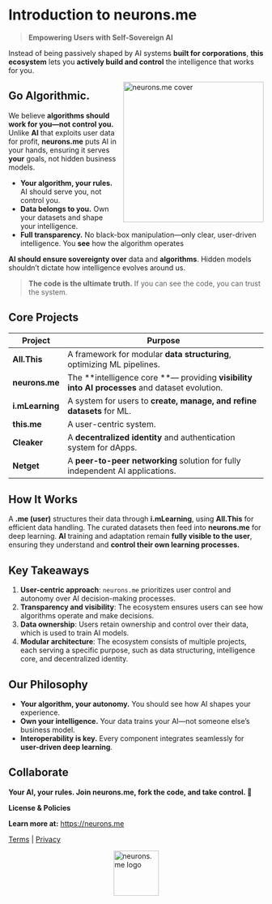 # **Introduction to neurons.me**

> **Empowering Users with Self-Sovereign AI**

Instead of being passively shaped by AI systems **built for corporations**, **this ecosystem** lets you **actively build and control** the intelligence that works for you.

<img src="https://docs.neurons.me/media/neurons-me.png" alt="neurons.me cover" width="277" style="float: right; margin-left: 10px;" align="right">

## **Go Algorithmic.**
We believe **algorithms should work for you—not control you.**
Unlike **AI** that exploits user data for profit, **neurons.me** puts AI in your hands, ensuring it serves **your** goals, not hidden business models.

- **Your algorithm, your rules.** AI should serve you, not control you.
- **Data belongs to you.** Own your datasets and shape your intelligence.
- **Full transparency.** No black-box manipulation—only clear, user-driven intelligence. You **see** how the algorithm operates

**AI should ensure sovereignty over** data and **algorithms**. Hidden models shouldn’t dictate how intelligence evolves around us.

> **The code is the ultimate truth.** If you can see the code, you can trust the system.

## **Core Projects**

| **Project**     | **Purpose**                                                  |
| --------------- | ------------------------------------------------------------ |
| **All.This**    | A framework for modular **data structuring**, optimizing ML pipelines. |
| **neurons.me**  | The **intelligence core **— providing **visibility into AI processes** and dataset evolution. |
| **i.mLearning** | A system for users to **create, manage, and refine datasets** for ML. |
| **this.me**     | A user-centric system.                                       |
| **Cleaker**     | A **decentralized identity** and authentication system for dApps. |
| **Netget**      | A **peer-to-peer networking** solution for fully independent AI applications. |

## **How It Works**
A **.me (user)** structures their data through **i.mLearning**, using **All.This** for efficient data handling. The curated datasets then feed into **neurons.me** for deep learning. **AI** training and adaptation remain **fully visible to the user**, ensuring they understand and **control their own learning processes.**

## **Key Takeaways**
1. **User-centric approach**: `neurons.me` prioritizes user control and autonomy over AI decision-making processes.
2. **Transparency and visibility**: The ecosystem ensures users can see how algorithms operate and make decisions.
3. **Data ownership**: Users retain ownership and control over their data, which is used to train AI models.
4. **Modular architecture**: The ecosystem consists of multiple projects, each serving a specific purpose, such as data structuring, intelligence core, and decentralized identity.

## **Our Philosophy**
- **Your algorithm, your autonomy.** You should see how AI shapes your experience.
- **Own your intelligence.** Your data trains your AI—not someone else’s business model.
- **Interoperability is key.** Every component integrates seamlessly for **user-driven deep learning**.

## **Collaborate**
**Your AI, your rules. Join neurons.me, fork the code, and take control. 🚀**

**License & Policies**

**Learn more at:** https://neurons.me

  [Terms](https://docs.neurons.me/terms-and-conditions) | [Privacy](https://docs.neurons.me/privacy-policy)





<img src="https://docs.neurons.me/neurons.me.webp" alt="neurons.me logo" width="89" height="89" style="display: block; margin: auto;">


